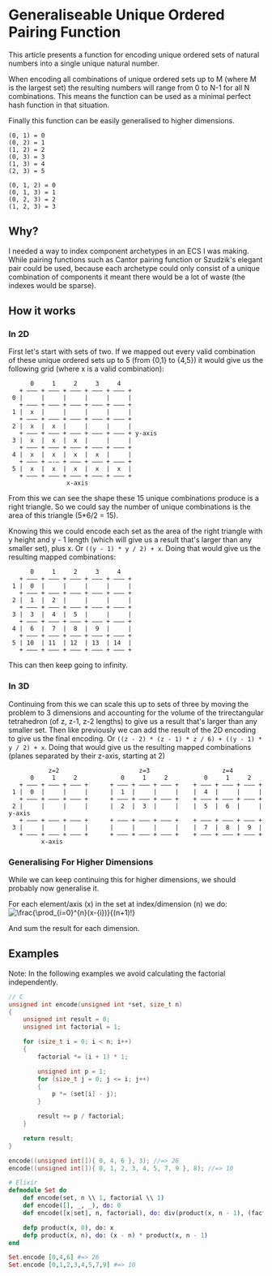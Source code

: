 # Generaliseable Unique Ordered Pairing Function

This article presents a function for encoding unique ordered sets of natural numbers into a single unique natural number.

When encoding all combinations of unique ordered sets up to M (where M is the largest set) the resulting numbers will range from 0 to N-1 for all N combinations. This means the function can be used as a minimal perfect hash function in that situation.

Finally this function can be easily generalised to higher dimensions.

```
(0, 1) = 0
(0, 2) = 1
(1, 2) = 2
(0, 3) = 3
(1, 3) = 4
(2, 3) = 5

(0, 1, 2) = 0
(0, 1, 3) = 1
(0, 2, 3) = 2
(1, 2, 3) = 3
```

## Why?

I needed a way to index component archetypes in an ECS I was making. While pairing functions such as Cantor pairing function or Szudzik's elegant pair could be used, because each archetype could only consist of a unique combination of components it meant there would be a lot of waste (the indexes would be sparse).

## How it works

### In 2D

First let's start with sets of two. If we mapped out every valid combination of these unique ordered sets up to 5 (from {0,1} to {4,5}) it would give us the following grid (where x is a valid combination):

```
      0     1     2     3     4    
   + ——— + ——— + ——— + ——— + ——— +
 0 |     |     |     |     |     |
   + ——— + ——— + ——— + ——— + ——— +
 1 |  x  |     |     |     |     |
   + ——— + ——— + ——— + ——— + ——— +
 2 |  x  |  x  |     |     |     |
   + ——— + ——— + ——— + ——— + ——— + y-axis
 3 |  x  |  x  |  x  |     |     |
   + ——— + ——— + ——— + ——— + ——— +
 4 |  x  |  x  |  x  |  x  |     |
   + ——— + —-— + ——— + ——— + ——— +
 5 |  x  |  x  |  x  |  x  |  x  |
   + ——— + ——— + ——— + ——— + ——— +
                x-axis
```

From this we can see the shape these 15 unique combinations produce is a right triangle. So we could say the number of unique combinations is the area of this triangle (5*6/2 = 15).

Knowing this we could encode each set as the area of the right triangle with y height and y - 1 length (which will give us a result that's larger than any smaller set), plus x. Or `((y - 1) * y / 2) + x`. Doing that would give us the resulting mapped combinations:

```
      0     1     2     3     4   
   + ——— + ——— + ——— + ——— + ——— +
 1 |  0  |     |     |     |     |
   + ——— + ——— + ——— + ——— + ——— +
 2 |  1  |  2  |     |     |     |
   + ——— + ——— + ——— + ——— + ——— +
 3 |  3  |  4  |  5  |     |     |
   + ——— + ——— + ——— + ——— + ——— +
 4 |  6  |  7  |  8  |  9  |     |
   + ——— + ——— + ——— + ——— + ——— +
 5 | 10  | 11  | 12  | 13  | 14  |
   + ——— + ——— + ——— + ——— + ——— +
```

This can then keep going to infinity.

### In 3D

Continuing from this we can scale this up to sets of three by moving the problem to 3 dimensions and accounting for the volume of the trirectangular tetrahedron (of z, z-1, z-2 lengths) to give us a result that's larger than any smaller set. Then like previously we can add the result of the 2D encoding to give us the final encoding. Or `((z - 2) * (z - 1) * z / 6) + ((y - 1) * y / 2) + x`. Doing that would give us the resulting mapped combinations (planes separated by their z-axis, starting at 2)

```
           z=2                      z=3                    z=4
      0     1     2            0     1     2          0     1     2              
   + ——— + ——— + ——— +      + ——— + ——— + ——— +    + ——— + ——— + ——— +
 1 |  0  |     |     |      |  1  |     |     |    |  4  |     |     |
   + ——— + ——— + ——— +      + ——— + ——— + ——— +    + ——— + ——— + ——— +
 2 |     |     |     |      |  2  |  3  |     |    |  5  |  6  |     | y-axis
   + ——— + ——— + ——— +      + ——— + ——— + ——— +    + ——— + ——— + ——— +
 3 |     |     |     |      |     |     |     |    |  7  |  8  |  9  |
   + ——— + ——— + ——— +      + ——— + ——— + ——— +    + ——— + ——— + ——— +
         x-axis
```

### Generalising For Higher Dimensions

While we can keep continuing this for higher dimensions, we should probably now generalise it.

For each element/axis (x) in the set at index/dimension (n) we do: ![\frac{\prod_{i=0}^{n}(x-{i})}{(n+1)!}](https://latex.codecogs.com/svg.latex?\Large&space;%5Cfrac%7B%5Cprod_%7Bi%3D0%7D%5E%7Bn%7D%28x-%7Bi%7D%29%7D%7B%28n+1%29%21%7D)

And sum the result for each dimension.

## Examples

Note: In the following examples we avoid calculating the factorial independently.

```c
// C
unsigned int encode(unsigned int *set, size_t n)
{
    unsigned int result = 0;
    unsigned int factorial = 1;

    for (size_t i = 0; i < n; i++)
    {
        factorial *= (i + 1) * 1;

        unsigned int p = 1;
        for (size_t j = 0; j <= i; j++)
        {
            p *= (set[i] - j);
        }

        result += p / factorial;
    }

    return result;
}

encode((unsigned int[]){ 0, 4, 6 }, 3); //=> 26
encode((unsigned int[]){ 0, 1, 2, 3, 4, 5, 7, 9 }, 8); //=> 10
```

```elixir
# Elixir
defmodule Set do
    def encode(set, n \\ 1, factorial \\ 1)
    def encode([], _, _), do: 0
    def encode([x|set], n, factorial), do: div(product(x, n - 1), (factorial * n)) + encode(set, n + 1, factorial * n)

    defp product(x, 0), do: x
    defp product(x, n), do: (x - n) * product(x, n - 1)
end

Set.encode [0,4,6] #=> 26
Set.encode [0,1,2,3,4,5,7,9] #=> 10
```
